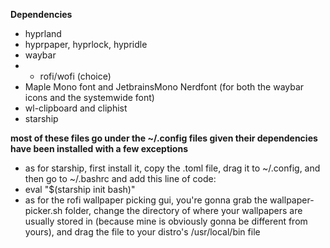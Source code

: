 __Dependencies__
* hyprland
 * hyprpaper, hyprlock, hypridle
* waybar
* * rofi/wofi (choice)
* Maple Mono font and JetbrainsMono Nerdfont (for both the waybar icons and the systemwide font)
* wl-clipboard and cliphist
* starship

__most of these files go under the ~/.config files given their dependencies have been installed with a few exceptions__

* as for starship, first install it, copy the .toml file, drag it to ~/.config, and then go to ~/.bashrc and add this line of code:
 * eval "$(starship init bash)"
* as for the rofi wallpaper picking gui, you're gonna grab the wallpaper-picker.sh folder, change the directory of where your wallpapers are usually stored in (because mine is obviously gonna be different from yours), and drag the file to your distro's /usr/local/bin file

